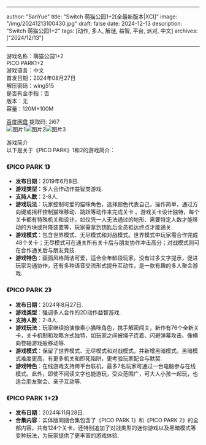 
---
author: "SanYue"
title: "Switch 萌猫公园1+2[全最新版本|XCI]"
image: "/img/20241213100430.jpg"
draft: false
date: 2024-12-13
description: "Switch 萌猫公园1+2"
tags: [动作, 多人, 解谜, 益智, 平台, 派对, 中文]
archives: ["2024/12/13"]

---

游戏名称：萌猫公园1+2   
PICO PARK1+2    
游戏语言：中文  
首发日期：2024年08月27日  
解压密码：wing515  
是否有金手指：否  
版本：无   
容量：120M+100M

[百度网盘](https://pan.baidu.com/s/1GVDO-xJcFlmWLqfZ5AoOFQ) 提取码: 2i67  
![图片1](/img/259a6f.jpg)![图片2](/img/841f3a.jpg)![图片3](/img/76fb93.jpg)  

游戏简介  
以下是关于《PICO PARK》1和2的游戏简介：

### 《PICO PARK 1》
- **发布日期**：2019年6月8日.
- **游戏类型**：多人合作动作益智类游戏.
- **支持人数**：2-8人.
- **游戏玩法**：玩家控制可爱的猫咪角色，选择颜色代表自己，操作简单，通过方向键或摇杆控制猫咪移动、跳跃等动作来完成关卡 。游戏关卡设计独特，每个关卡都有特殊机关和设计，如仅凭一人无法通过的地形、需要特定人数才能移动的方块或升降装置等，玩家需拿到钥匙后全员抵达终点才能通关.
- **游戏模式**：包含世界模式、无尽模式和对战模式。世界模式中玩家需合作完成48个关卡；无尽模式可在通关所有关卡后与朋友协作冲击高分；对战模式则可在合作通关后与朋友竞技.
- **游戏特色**：画面风格简洁可爱，适合全年龄段玩家。没有过多文字提示，促进玩家沟通协作，还有多种语音交流形式提升互动性，是一款有趣的多人聚会游戏.

### 《PICO PARK 2》
- **发布日期**：2024年8月27日.
- **游戏类型**：强调多人合作的2D动作益智游戏.
- **支持人数**：2-8人.
- **游戏玩法**：玩家继续扮演像素小猫咪角色，携手解密闯关，新作有76个全新关卡，关卡机制和攻略方式独特，如玩家之间被绳子连着、闪避弹幕攻击、像横向卷轴游戏般移动等.
- **游戏模式**：保留了世界模式、无尽模式和对战模式，并新增黑暗模式。黑暗模式难度更高，有更多机关和即死陷阱，更考验玩家配合与默契.
- **游戏特色**：在线游戏支持跨平台联机，最多7名玩家可通过一台电脑参与在线模式。此外，即使不阅读文字也能游玩，受众范围广，可大人小孩一起玩，也适合朋友聚会、亲子互动等.

### 《PICO PARK 1+2》
- **发布日期**：2024年11月28日.
- **合集内容**：实体版同捆合集包含了《PICO PARK 1》和《PICO PARK 2》的全部内容，共有124个关卡，还特别追加了对战类型的迷你游戏以及黑暗模式等变种玩法，为玩家提供了更丰富的游戏体验.
 
